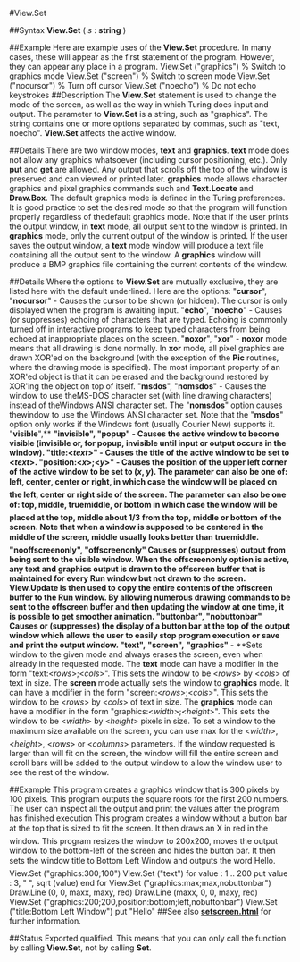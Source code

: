 
#View.Set

##Syntax
**View.Set** ( *s* : **string** )

##Example
Here are example uses of the **View.Set** procedure. In many cases, these will appear as the first statement of the program. However, they can appear any place in a program.
        View.Set ("graphics")       % Switch to graphics mode
        View.Set ("screen")     % Switch to screen mode
        View.Set ("nocursor")       % Turn off cursor
        View.Set ("noecho")     % Do not echo keystrokes
##Description
The **View.Set** statement is used to change the mode of the screen, as well as the way in which Turing does input and output. The parameter to **View.Set** is a string, such as "graphics". The string contains one or more options separated by commas, such as "text, noecho". **View.Set** affects the active window.

##Details
There are two window modes, **text** and **graphics**.
**text** mode does not allow any graphics whatsoever (including cursor positioning, etc.). Only **put** and **get** are allowed. Any output that scrolls off the top of the window is preserved and can viewed or printed later.
**graphics** mode allows character graphics and pixel graphics commands such and **Text.Locate** and **Draw.Box**.
The default graphics mode is defined in the Turing preferences. It is good practice to set the desired mode so that the program will function properly regardless of thedefault graphics mode. Note that if the user prints the output window, in **text** mode, all output sent to the window is printed. In **graphics** mode, only the current output of the window is printed. If the user saves the output window, a **text** mode window will produce a text file containing all the output sent to the window. A **graphics** window will produce a BMP graphics file containing the current contents of the window.

##Details
Where the options to **View.Set** are mutually exclusive, they are listed here with the default underlined. Here are the options: 
"**cursor**", "**nocursor**" - Causes the cursor to be shown (or hidden). The cursor is only displayed when the program is awaiting input.
"**echo**", "**noecho**" - Causes (or suppresses) echoing of characters that are typed. Echoing is commonly turned off in interactive programs to keep typed characters from being echoed at inappropriate places on the screen.
"**noxor**", "**xor**" - **noxor** mode means that all drawing is done normally. In **xor** mode, all pixel graphics are drawn XOR'ed on the background (with the exception of the **Pic** routines, where the drawing mode is specified). The most important property of an XOR'ed object is that it can be erased and the background restored by XOR'ing the object on top of itself.
"**msdos**", "**nomsdos**" - Causes the window to use theMS-DOS character set (with line drawing characters) instead of theWindows ANSI character set.  The "**nomsdos**" option causes thewindow to use the Windows ANSI character set.  Note that the "**msdos**" option only works if the Windows font (usually Courier New) supports it.
"**visible**",** **"**invisible**", "**popup**" - Causes the active window to become visible (invisible or, for popup, invisible until input or output occurs in the window). 
"**title:<*text*>**" - Causes the title of the active window to be set to **<*text*>**. 
"**position:<*x*>;<*y*>**" - Causes the position of the upper left corner of the active window to be set to (***x***, ***y***). The <x> parameter can also be one of: left, center, center or right, in which case the window will be placed on the left, center or right side of the screen. The <y> parameter can also be one of: top, middle, truemiddle, or bottom in which case the window will be placed at the top, middle about 1/3 from the top, middle or bottom of the screen. Note that when a window is supposed to be centered in the middle of the screen, middle usually looks better than truemiddle.
"**nooffscreenonly**", "**offscreenonly**"  Causes or (suppresses) output from being sent to the visible window. When the **offscreenonly** option is active, any text and graphics output is drawn to the offscreen buffer that is maintained for every Run window but not drawn to the screen. **View.Update** is then used to copy the entire contents of the offscreen buffer to the Run window. By allowing numerous drawing commands to be sent to the offscreen buffer and then updating the window at one time, it is possible to get smoother animation.
"**buttonbar**", "**nobuttonbar**"  Causes or (suppresses) the display of a button bar at the top of the output window which allows the user to easily stop program execution or save and print the output window.
"**text**",** **"**screen**",** **"**graphics**"** - **Sets window to the given mode and always erases the screen, even when already in the requested mode.
The **text** mode can have a modifier in the form "text:<*rows*>;<*cols*>". This sets the window to be <*rows*> by <*cols*> of text in size. 
The **screen** mode actually sets the window to **graphics** mode. It can have a modifier in the form "screen:<*rows*>;<*cols*>". This sets the window to be <*rows*> by <*cols*> of text in size. 
The **graphics** mode can have a modifier in the form "graphics:<*width*>;<*height*>". This sets the window to be <*width*> by <*height*> pixels in size.
To set a window to the maximum size available on the screen, you can use max for the <*width*>, <*height*>, <*rows*> or <*columns*> parameters. If the window requested is larger than will fit on the screen, the window will fill the entire screen and scroll bars will be added to the output window to allow the window user to see the rest of the window.

##Example
This program creates a graphics window that is 300 pixels by 100 pixels.
This program outputs the square roots for the first 200 numbers. The user can inspect all the output and print the values after the program has finished execution
This program creates a window without a button bar at the top that is sized to fit the screen. It then draws an X in red in the window.
This program resizes the window to 200x200, moves the output window to the bottom-left of the screen and hides the button bar. It then sets the window title to Bottom Left Window and outputs the word Hello.
        View.Set ("graphics:300;100")        View.Set ("text")
        for value : 1 .. 200
            put value : 3, "   ", sqrt (value)
        end for        View.Set ("graphics:max;max,nobuttonbar")
        Draw.Line (0, 0, maxx, maxy, red)
        Draw.Line (maxx, 0, 0, maxy, red)        View.Set ("graphics:200;200,position:bottom;left,nobuttonbar")
        View.Set ("title:Bottom Left Window")
        put "Hello"
##See also
**[setscreen.html](setscreen)** for further information. 

##Status
Exported qualified.
This means that you can only call the function by calling **View.Set**, not by calling **Set**.
